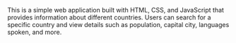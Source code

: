 This is a simple web application built with HTML, CSS, and JavaScript that provides information about different countries. Users can search for a specific country and view details such as population, capital city, languages spoken, and more.
